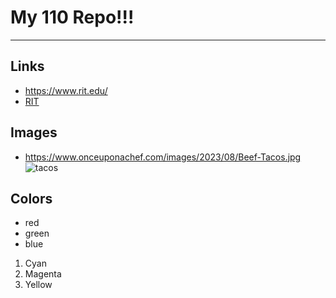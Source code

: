 # My 110 Repo!!!

---

## Links
  - https://www.rit.edu/
  - [RIT](https://www.rit.edu/)

## Images
  - https://www.onceuponachef.com/images/2023/08/Beef-Tacos.jpg
![tacos](https://www.onceuponachef.com/images/2023/08/Beef-Tacos.jpg)

## Colors

- red
- green
- blue

1. Cyan
2. Magenta
3. Yellow


